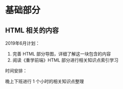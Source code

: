 # 基础部分

## HTML 相关的内容

2019年6月计划：

1. 完善 HTML 部分导图，详细了解这一块包含的内容
2. 阅读《重学前端》HTML 部分进行相关知识点索引学习

时间安排：

晚上下班进行 1 个小时的相关知识点整理
